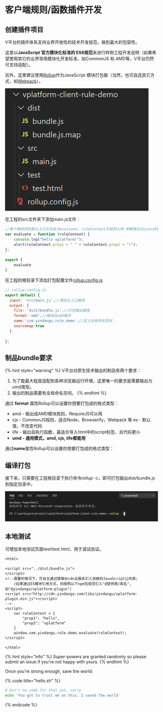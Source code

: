 # 客户端规则/函数插件开发

## 创建插件项目

V平台的插件体系支持业界开放性的技术开发规范，做到最大的包容性。

这里以**JavaScript 官方模块化标准的 ES6规范**来进行样例工程开发说明（如果希望使用其它的业界常用模块化开发标准，如CommonJS 和 AMD等，V平台仍然可支持适配）。

另外，这里建议使用[Rollup](https://www.rollupjs.com/)作为JavaScript 模块打包器（当然，也可自选其它方式，如[Webpack](https://webpack.js.org/)）。

![&#x5BA2;&#x6237;&#x7AEF;&#x89C4;&#x5219;&#x6837;&#x4F8B;&#x5DE5;&#x7A0B;&#x7684;&#x76EE;&#x5F55;&#x7ED3;&#x6784;](../.gitbook/assets/qi-ye-wei-xin-jie-tu-16051469968073.png)

在工程的src文件夹下添加main.js文件：

```javascript
//客户端规则的默认入口方法名为evaluate; ruleContext为规则入参,参数格式为json对象
var evaluate = function (ruleContext) {
    console.log("hello vplatform!");
    alert(ruleContext.prop1 + " " + ruleContext.prop2 + "!");
};

export {
    evaluate
}
```

在工程的根目录下添加打包配置文件[rollup.config.js](https://www.rollupjs.com/guide/command-line-reference/#%E9%85%8D%E7%BD%AE%E6%96%87%E4%BB%B6configuration-files)

```javascript
// rollup.config.js
export default {
  input: 'src/main.js',//源码主入口路径
  output: {
    file: 'dist/bundle.js',//打包输出路径
    format:'umd',//编译出umd格式
    name:'com.yindangu.rule.demo',//定义全局命名空间
    sourcemap:true
  }
  
};
```

## 制品bundle要求

{% hint style="warning" %}
V平台对原生技术输出的制品有两个要求：

1. 为了能最大程度适配到各种浏览器运行环境，这里唯一的要求是需要输出为umd类型。
2. 输出的制品需要有全局命名空间。
{% endhint %}

 通过 **format** 属性Rollup可以设置你想要打包成的格式类型：

* amd - 输出成AMD模块规则，RequireJS可以用
* cjs - CommonJS规则，适合Node，Browserify，Webpack 等 es - 默认值，不改变代码 
* iife - 输出自执行函数，最适合导入html中的script标签，且代码更小
* **umd - 通用模式，amd, cjs, iife都能用**

通过**name**属性Rollup可以设置你想要打包成的格式类型：

## 编译打包

接下来，只需要在工程根目录下执行命令rollup -c，即可打包输出dist/bundle.js到指定目录中。

![](../.gitbook/assets/qi-ye-wei-xin-jie-tu-16051486524716.png)

## 本地测试

可增加本地测试页面test/test.html，用于调试验证。

```markup
<html>

<script src="../dist/bundle.js">
</script>
<!--需要的情况下，可自主通过银弹谷cdn云服务引入依赖的JavaScript公共库;
    (如果通过ES模块引用方式，则按照以下npm包规范引入"@提供商/库名",如"@yindangu/vplatform-plugin")
<script src="http://cdn.yindangu.com/libs/yindangu/vplatform-plugin.min.js"></script>
-->
<script>
    var ruleContext = {
        "prop1": "hello",
        "prop2": "vplatform"
    }
    window.com.yindangu.rule.demo.evaluate(ruleContext);
</script>

</html>
```

  



 



{% hint style="info" %}
 Super-powers are granted randomly so please submit an issue if you're not happy with yours.
{% endhint %}

Once you're strong enough, save the world:

{% code title="hello.sh" %}
```bash
# Ain't no code for that yet, sorry
echo 'You got to trust me on this, I saved the world'
```
{% endcode %}



